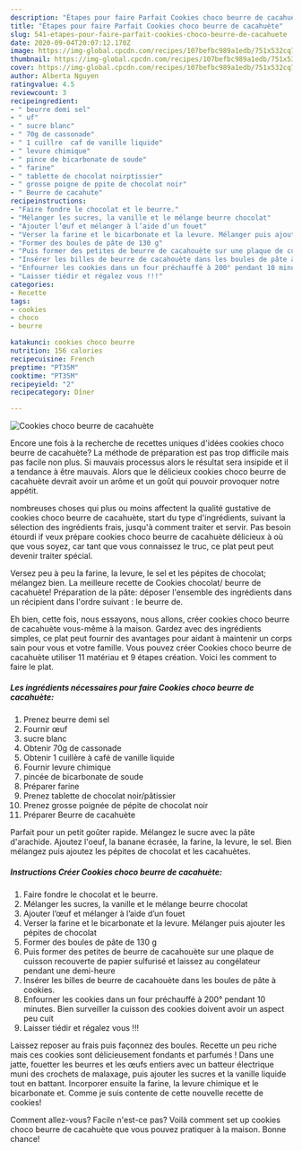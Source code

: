```yaml
---
description: "Étapes pour faire Parfait Cookies choco beurre de cacahuète"
title: "Étapes pour faire Parfait Cookies choco beurre de cacahuète"
slug: 541-etapes-pour-faire-parfait-cookies-choco-beurre-de-cacahuete
date: 2020-09-04T20:07:12.170Z
image: https://img-global.cpcdn.com/recipes/107befbc989a1edb/751x532cq70/cookies-choco-beurre-de-cacahuete-photo-principale-de-la-recette.jpg
thumbnail: https://img-global.cpcdn.com/recipes/107befbc989a1edb/751x532cq70/cookies-choco-beurre-de-cacahuete-photo-principale-de-la-recette.jpg
cover: https://img-global.cpcdn.com/recipes/107befbc989a1edb/751x532cq70/cookies-choco-beurre-de-cacahuete-photo-principale-de-la-recette.jpg
author: Alberta Nguyen
ratingvalue: 4.5
reviewcount: 3
recipeingredient:
- " beurre demi sel"
- " uf"
- " sucre blanc"
- " 70g de cassonade"
- " 1 cuillre  caf de vanille liquide"
- " levure chimique"
- " pince de bicarbonate de soude"
- " farine"
- " tablette de chocolat noirptissier"
- " grosse poigne de ppite de chocolat noir"
- " Beurre de cacahute"
recipeinstructions:
- "Faire fondre le chocolat et le beurre."
- "Mélanger les sucres, la vanille et le mélange beurre chocolat"
- "Ajouter l’œuf et mélanger à l’aide d’un fouet"
- "Verser la farine et le bicarbonate et la levure. Mélanger puis ajouter les pépites de chocolat"
- "Former des boules de pâte de 130 g"
- "Puis former des petites de beurre de cacahouète sur une plaque de cuisson recouverte de papier sulfurisé et laissez au congélateur pendant une demi-heure"
- "Insérer les billes de beurre de cacahouète dans les boules de pâte à cookies."
- "Enfourner les cookies dans un four préchauffé à 200° pendant 10 minutes. Bien surveiller la cuisson des cookies doivent avoir un aspect peu cuit"
- "Laisser tiédir et régalez vous !!!"
categories:
- Recette
tags:
- cookies
- choco
- beurre

katakunci: cookies choco beurre 
nutrition: 156 calories
recipecuisine: French
preptime: "PT35M"
cooktime: "PT35M"
recipeyield: "2"
recipecategory: Dîner

---
```



![Cookies choco beurre de cacahuète](https://img-global.cpcdn.com/recipes/107befbc989a1edb/751x532cq70/cookies-choco-beurre-de-cacahuete-photo-principale-de-la-recette.jpg)

Encore une fois à la recherche de recettes uniques d'idées cookies choco beurre de cacahuète? La méthode de préparation est pas trop difficile mais pas facile non plus. Si mauvais processus alors le résultat sera insipide et il a tendance à être mauvais. Alors que le délicieux cookies choco beurre de cacahuète devrait avoir un arôme et un goût qui pouvoir provoquer notre appétit.

nombreuses choses qui plus ou moins affectent la qualité gustative de cookies choco beurre de cacahuète, start du type d'ingrédients, suivant la sélection des ingrédients frais, jusqu'à comment traiter et servir. Pas besoin étourdi if veux prépare cookies choco beurre de cacahuète délicieux à où que vous soyez, car tant que vous connaissez le truc, ce plat peut peut devenir traiter spécial.

Versez peu à peu la farine, la levure, le sel et les pépites de chocolat; mélangez bien. La meilleure recette de Cookies chocolat/ beurre de cacahuète! Préparation de la pâte: déposer l&#39;ensemble des ingrédients dans un récipient dans l&#39;ordre suivant : le beurre de.


Eh bien, cette fois, nous essayons, nous allons, créer cookies choco beurre de cacahuète vous-même à la maison. Gardez avec des ingrédients simples, ce plat peut fournir des avantages pour aidant à maintenir un corps sain pour vous et votre famille. Vous pouvez créer Cookies choco beurre de cacahuète utiliser 11 matériau et 9 étapes création. Voici les comment to faire le plat.

<!--inarticleads1-->

##### Les ingrédients nécessaires pour faire Cookies choco beurre de cacahuète:

1. Prenez  beurre demi sel
1. Fournir  œuf
1.   sucre blanc
1. Obtenir  70g de cassonade
1. Obtenir  1 cuillère à café de vanille liquide
1. Fournir  levure chimique
1.   pincée de bicarbonate de soude
1. Préparer  farine
1. Prenez  tablette de chocolat noir/pâtissier
1. Prenez  grosse poignée de pépite de chocolat noir
1. Préparer  Beurre de cacahuète


Parfait pour un petit goûter rapide. Mélangez le sucre avec la pâte d&#39;arachide. Ajoutez l&#39;oeuf, la banane écrasée, la farine, la levure, le sel. Bien mélangez puis ajoutez les pépites de chocolat et les cacahuètes. 

<!--inarticleads2-->

##### Instructions Créer Cookies choco beurre de cacahuète:

1. Faire fondre le chocolat et le beurre.
1. Mélanger les sucres, la vanille et le mélange beurre chocolat
1. Ajouter l’œuf et mélanger à l’aide d’un fouet
1. Verser la farine et le bicarbonate et la levure. Mélanger puis ajouter les pépites de chocolat
1. Former des boules de pâte de 130 g
1. Puis former des petites de beurre de cacahouète sur une plaque de cuisson recouverte de papier sulfurisé et laissez au congélateur pendant une demi-heure
1. Insérer les billes de beurre de cacahouète dans les boules de pâte à cookies.
1. Enfourner les cookies dans un four préchauffé à 200° pendant 10 minutes. Bien surveiller la cuisson des cookies doivent avoir un aspect peu cuit
1. Laisser tiédir et régalez vous !!!


Laissez reposer au frais puis façonnez des boules. Recette un peu riche mais ces cookies sont délicieusement fondants et parfumés ! Dans une jatte, fouetter les beurres et les œufs entiers avec un batteur électrique muni des crochets de malaxage, puis ajouter les sucres et la vanille liquide tout en battant. Incorporer ensuite la farine, la levure chimique et le bicarbonate et. Comme je suis contente de cette nouvelle recette de cookies! 


Comment allez-vous? Facile n'est-ce pas? Voilà comment set up cookies choco beurre de cacahuète que vous pouvez pratiquer à la maison. Bonne chance!

